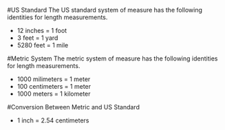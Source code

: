 #US Standard
The US standard system of measure has the following identities for length measurements.
* 12 inches = 1 foot
* 3 feet = 1 yard
* 5280 feet = 1 mile

#Metric System
The metric system of measure has the following identities for length measurements.
* 1000 milimeters = 1 meter
* 100 centimeters = 1 meter
* 1000 meters = 1 kilometer

#Conversion Between Metric and US Standard
* 1 inch = 2.54 centimeters

